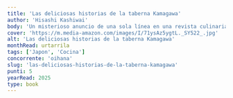 ```yaml
---
title: 'Las deliciosas historias de la taberna Kamagawa'
author: 'Hisashi Kashiwai'
body: 'Un misterioso anuncio de una sola línea en una revista culinaria, sin número de teléfono ni dirección: ¡quienes deseen visitar la taberna Kamogawa tienen que confiar en un toque de magia para llegar hasta ella!'
cover: 'https://m.media-amazon.com/images/I/71ysAz5ygtL._SY522_.jpg'
alt: 'Las deliciosas historias de la taberna Kamagawa'
monthRead: urtarrila
tags: ['Japon', 'Cocina']
concorrente: 'oihana'
slug: 'las-deliciosas-historias-de-la-taberna-kamagawa'
punti: 5
yearRead: 2025
type: book
---
```

